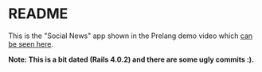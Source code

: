# README

This is the "Social News" app shown in the Prelang demo video which [can be seen here](http://prelang.com/#demo).

**Note: This is a bit dated (Rails 4.0.2) and there are some ugly commits :).**

